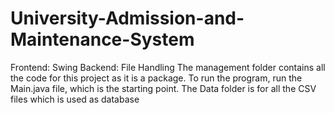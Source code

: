 # University-Admission-and-Maintenance-System
Frontend: Swing
Backend: File Handling
The management folder contains all the code for this project as it is a package.
To run the program, run the Main.java file, which is the starting point.
The Data folder is for all the CSV files which is used as database
